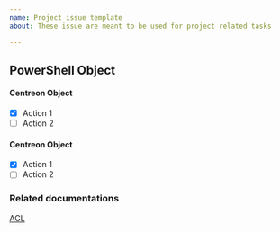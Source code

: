 ```yaml
---
name: Project issue template
about: These issue are meant to be used for project related tasks

---
```


## PowerShell Object ##
#### Centreon Object ####
- [x] Action 1
- [ ] Action 2
#### Centreon Object ####
- [x] Action 1
- [ ] Action 2

### Related documentations ###
 [ACL](https://documentation.centreon.com/docs/)
